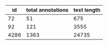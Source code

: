 | id   | total annotations | text length |
|------|-------------------|-------------|
| 72   | 51                | 675         |
| 92   | 121               | 3555        |
| 4286 | 1363              | 24735       |